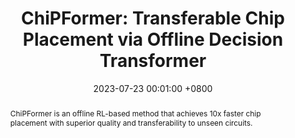 ---
title:          "ChiPFormer: Transferable Chip Placement via Offline Decision Transformer"
date:           2023-07-23 00:01:00 +0800
selected:       true
pub:            "International Conference on Machine Learning (ICML)"
pub_date:       "2023"
# pub_last:       ' <span class="badge badge-pill badge-publication badge-success">Spotlight</span>'
abstract: >-
 ChiPFormer is an offline RL-based method that achieves 10x faster chip placement with superior quality and transferability to unseen circuits.
cover:          /assets/images/covers/chipformer.gif
authors:
- Yao Lai
- Jinxin Liu
- Zhentao Tang
- Bin Wang
- Jianye Hao
- Ping Luo
links:
  Paper: https://arxiv.org/pdf/2306.14744
  Project: https://sites.google.com/view/chipformer/home
  Code: https://github.com/laiyao1/chipformer
---